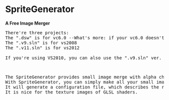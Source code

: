 <h1> SpriteGenerator </h1>

<p><b>A Free Image Merger</b></p>

<pre>There're three projects:
The ".dsw" is for vc6.0 --What's more: if your vc6.0 doesn't work with it, try to upgrade your IDE! It's out of date!
The ".v9.sln" is for vs2008
The ".v11.sln" is for vs2012

If you're using VS2010, you can also use the ".v9.sln" ver.
</pre><br>
<p><pre>The SpriteGenerator provides small image merge with alpha channel.
With SpriteGenerator, you can simply make all your small images in a big one.
It will generate a configuration file, which describes the relative positions of the small images.
It is nice for the texture images of GLSL shaders.
</pre></p>